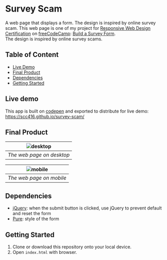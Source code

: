 # Survey Scam

A web page that displays a form. The design is inspired by online survey scam.
This web page is one of my project for [Responsive Web Design Certification](https://www.freecodecamp.org/learn/responsive-web-design/) on [freeCodeCamp](https://www.freecodecamp.org/): [Build a Survey Form](https://www.freecodecamp.org/learn/responsive-web-design/responsive-web-design-projects/build-a-survey-form).  
The design is inspired by online survey scams.

## Table of Content

- [Live Demo](#live-demo)
- [Final Product](#final-product)
- [Dependencies](#dependencies)
- [Getting Started](#getting-started)

## Live demo

This app is built on [codepen](https://codepen.io/) and exported to distribute for live demo:  
https://scc416.github.io/survey-scam/

## Final Product

| ![desktop](./docs/desktop.gif) |
| :----------------------------: |
|   _The web page on desktop_    |

| ![mobile](./docs/mobile.gif) |
| :--------------------------: |
|   _The web page on mobile_   |

## Dependencies

- [jQuery](https://jquery.com/): when the submit button is clicked, use jQuery to prevent default and reset the form
- [Pure](https://purecss.io/): style of the form

## Getting Started

1. Clone or download this repository onto your local device.
2. Open `index.html` with browser.
